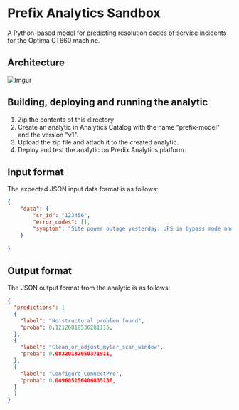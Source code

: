 # Prefix Analytics Sandbox

A Python-based model for predicting resolution codes of service incidents for the Optima CT660 machine.

## Architecture

![Imgur](https://i.imgur.com/Xwhw10K.png)

## Building, deploying and running the analytic
1. Zip the contents of this directory
2. Create an analytic in Analytics Catalog with the name "prefix-model" and the version "v1".
3. Upload the zip file and attach it to the created analytic.
4. Deploy and test the analytic on Predix Analytics platform.

## Input format
The expected JSON input data format is as follows:
```json
{
	"data": {
		"sr_id": "123456",
		"error_codes": [],
		"symptom": "Site power outage yesterday. UPS in bypass mode and battery breaker will not stay on."
	}
	
}
```

## Output format
The JSON output format from the analytic is as follows:
```json
{
  "predictions": [
  {
  	"label": "No structural problem found",
	"proba": 0.12126818536281116,
  },
  {
  	"label": "Clean_or_adjust_mylar_scan_window",
	"proba": 0.08320182650371911,
  },
  {
  	"label": "Configure_ConnectPro",
	"proba": 0.049685156406835136,
  }
  ]
}
```
